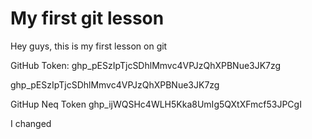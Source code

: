 # My first git lesson

Hey guys, this is my first lesson on git

GitHub Token: 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

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

GitHup Neq Token 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



I changed

